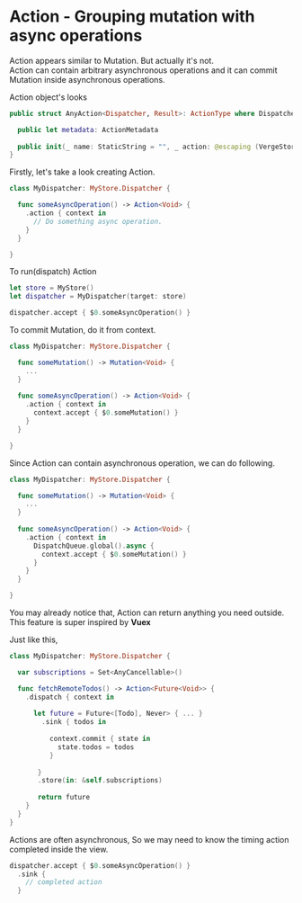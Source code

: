# Action - Grouping mutation with async operations

Action appears similar to Mutation. But actually it's not.  
Action can contain arbitrary asynchronous operations and it can commit Mutation inside asynchronous operations.

Action object's looks

```swift
public struct AnyAction<Dispatcher, Result>: ActionType where Dispatcher : VergeStore.DispatcherType {

  public let metadata: ActionMetadata
  
  public init(_ name: StaticString = "", _ action: @escaping (VergeStoreDispatcherContext<Dispatcher>) -> Return)
}
```

Firstly, let's take a look creating Action.

```swift
class MyDispatcher: MyStore.Dispatcher {

  func someAsyncOperation() -> Action<Void> {
    .action { context in
      // Do something async operation.
    }
  }

}
```

To run\(dispatch\) Action

```swift
let store = MyStore()
let dispatcher = MyDispatcher(target: store)

dispatcher.accept { $0.someAsyncOperation() }
```

To commit Mutation, do it from context.

```swift
class MyDispatcher: MyStore.Dispatcher {

  func someMutation() -> Mutation<Void> {
    ...
  }
  
  func someAsyncOperation() -> Action<Void> {
    .action { context in
      context.accept { $0.someMutation() }
    }
  }

}
```

Since Action can contain asynchronous operation, we can do following.

```swift
class MyDispatcher: MyStore.Dispatcher {

  func someMutation() -> Mutation<Void> {
    ...
  }
  
  func someAsyncOperation() -> Action<Void> {
    .action { context in
      DispatchQueue.global().async {
        context.accept { $0.someMutation() }
      }
    }
  }

}
```



You may already notice that, Action can return anything you need outside.  
This feature is super inspired by **Vuex**

Just like this,

```swift
class MyDispatcher: MyStore.Dispatcher {

  var subscriptions = Set<AnyCancellable>()

  func fetchRemoteTodos() -> Action<Future<Void>> {
    .dispatch { context in
    
      let future = Future<[Todo], Never> { ... }
        .sink { todos in
    
          context.commit { state in
            state.todos = todos
          }
    
       }
       .store(in: &self.subscriptions)
       
       return future
    }
  }
}
```

Actions are often asynchronous, So we may need to know the timing action completed inside the view.

```swift
dispatcher.accept { $0.someAsyncOperation() }
  .sink { 
    // completed action
  }
```

